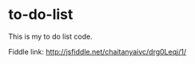 # to-do-list
This is my to do list code.



Fiddle link:   http://jsfiddle.net/chaitanyaivc/drg0Leqj/1/
